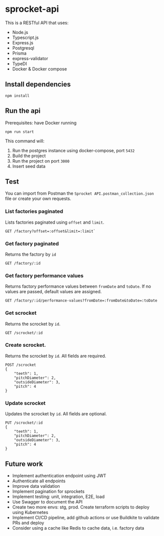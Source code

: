 # sprocket-api
This is a RESTful API that uses:

- Node.js
- Typescript.js
- Express.js
- Postgresql
- Prisma 
- express-validator
- TypeDI
- Docker & Docker compose

## Install dependencies
```
npm install
```

## Run the api 
Prerequisites: have Docker running

```
npm run start
```
This command will:
1. Run the postgres instance using docker-compose, port `5432`
2. Build the project
3. Run the project on port `3000`
4. Insert seed data

## Test

You can import from Postman the `Sprocket API.postman_collection.json` file or create your own requests.

### List factories paginated
Lists factories paginated using `offset` and `limit`.
```
GET /factory?offset=:offset&limit=:limit`
```

### Get factory paginated
Returns the factory by `id`
```
GET /factory/:id
```

### Get factory performance values
Returns factory performance values between `fromDate` and `toDate`. If no values are passed, default values are assigned.
```
GET /factory/:id/performance-values?fromDate=:fromDate&toDate=:toDate
```


### Get scrocket
Returns the scrocket by `id`.
```
GET /scrocket/:id
```

### Create scrocket. 
Returns the scrocket by `id`. All fields are required.
```
POST /scrocket
{
	"teeth": 1,
    "pitchDiameter": 2,
    "outsideDiameter": 3,
    "pitch": 4
}
```

### Update scrocket
Updates the scrocket by `id`. All fields are optional.
```
PUT /scrocket/:id
{
	"teeth": 1,
    "pitchDiameter": 2,
    "outsideDiameter": 3,
    "pitch": 4
}
```


## Future work 
- Implement authentication endpoint using JWT
- Authenticate all endpoints
- Improve data validation
- Implement pagination for sprockets
- Implement testing: unit, integration, E2E, load
- Use Swagger to document the API
- Create two more envs: stg, prod. Create terraform scripts to deploy using Kubernetes
- Implement CI/CD pipeline, add github actions or use Buildkite to validate PRs and deploy
- Consider using a cache like Redis to cache data, i.e. factory data
